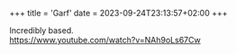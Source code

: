 +++
title = 'Garf'
date = 2023-09-24T23:13:57+02:00
+++

Incredibly based.  
https://www.youtube.com/watch?v=NAh9oLs67Cw